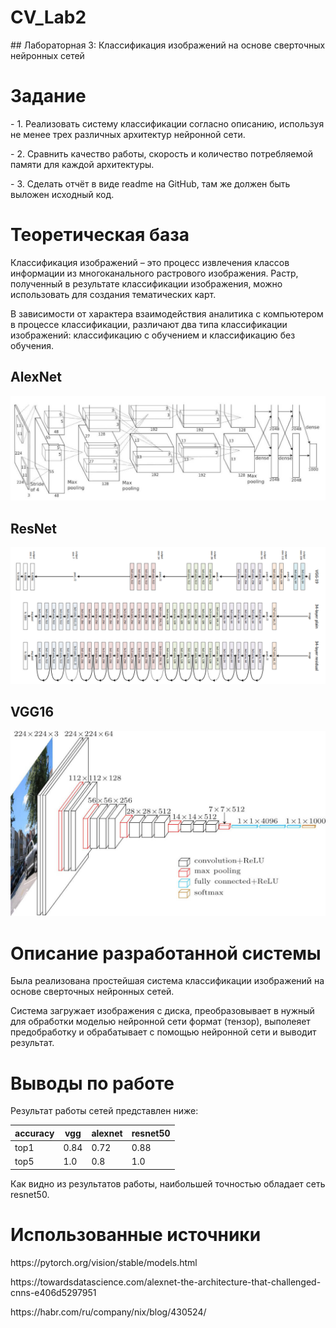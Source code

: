 # CV_Lab2
<!DOCTYPE html>
<html>
<head> 
<meta http-equiv="Content-Type" content="text/html; charset=UTF-8">
## Лабораторная 3: Классификация изображений на основе сверточных нейронных сетей
</head>
<body>
<h1>Задание</h1>
<p>
- 1. Реализовать систему классификации согласно описанию, используя не
     менее трех различных архитектур нейронной сети.</p>
<p>
- 2. Сравнить качество работы, скорость и количество потребляемой памяти
     для каждой архитектуры.
</p>
<p>
- 3. Сделать отчёт в виде readme на GitHub, там же должен быть выложен
     исходный код.
</p>
<h1>Теоретическая база</h1>
<p>Классификация изображений – это процесс извлечения классов информации из многоканального растрового изображения. Растр, полученный в результате классификации изображения, можно использовать для создания тематических карт.
</p>
<p>
В зависимости от характера взаимодействия аналитика с компьютером в процессе классификации, различают два
типа классификации изображений: классификацию с обучением и классификацию без обучения.
</p>
<h2>AlexNet</h2>
<p><img src="https://github.com/AlexVasilkina/CV_Lab3/blob/main/AlexNet.png?raw=true"></p> 
<h2>ResNet</h2>
<p><img src="https://github.com/AlexVasilkina/CV_Lab3/blob/main/resNet.png?raw=true"></p> 
<h2>VGG16</h2>
<p><img src="https://github.com/AlexVasilkina/CV_Lab3/blob/main/vgg16.png?raw=true"></p> 
<h1>Описание разработанной системы</h1>
<p>Была реализована простейшая система классификации изображений на основе сверточных нейронных сетей.
</p>
<p>Система загружает изображения с диска, преобразовывает в нужный для обработки моделью нейронной сети формат (тензор), выполеяет предобработку и обрабатывает с помощью нейронной сети и выводит результат.
</p>
<h1>Выводы по работе</h1>
<p>
Результат работы сетей представлен ниже:

| accuracy   | vgg    | alexnet | resnet50 |
|------------|--------|---------|----------|
| top1       | 0.84   | 0.72    | 0.88     |
| top5       | 1.0    | 0.8     | 1.0      |

Как видно из результатов работы, наибольшей точностью обладает сеть resnet50.
</p> 
<h1>Использованные источники</h1>
<p>https://pytorch.org/vision/stable/models.html</p> 
<p>https://towardsdatascience.com/alexnet-the-architecture-that-challenged-cnns-e406d5297951</p> 
<p>https://habr.com/ru/company/nix/blog/430524/</p>
</body>
</html>
